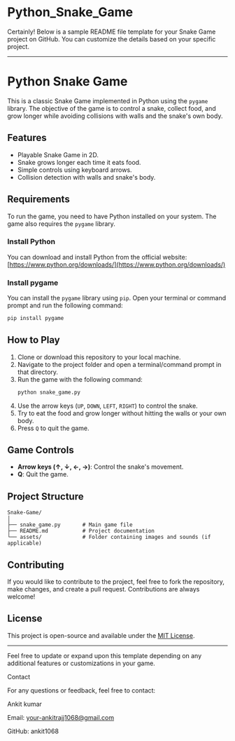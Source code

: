 # Python_Snake_Game
Certainly! Below is a sample README file template for your Snake Game project on GitHub. You can customize the details based on your specific project.

---

# Python Snake Game

This is a classic Snake Game implemented in Python using the `pygame` library. The objective of the game is to control a snake, collect food, and grow longer while avoiding collisions with walls and the snake's own body.

## Features
- Playable Snake Game in 2D.
- Snake grows longer each time it eats food.
- Simple controls using keyboard arrows.
- Collision detection with walls and snake's body.

## Requirements
To run the game, you need to have Python installed on your system. The game also requires the `pygame` library.

### Install Python
You can download and install Python from the official website: [https://www.python.org/downloads/](https://www.python.org/downloads/)

### Install pygame
You can install the `pygame` library using `pip`. Open your terminal or command prompt and run the following command:
```bash
pip install pygame
```

## How to Play
1. Clone or download this repository to your local machine.
2. Navigate to the project folder and open a terminal/command prompt in that directory.
3. Run the game with the following command:
    ```bash
    python snake_game.py
    ```
4. Use the arrow keys (`UP`, `DOWN`, `LEFT`, `RIGHT`) to control the snake.
5. Try to eat the food and grow longer without hitting the walls or your own body.
6. Press `Q` to quit the game.

## Game Controls
- **Arrow keys (↑, ↓, ←, →)**: Control the snake's movement.
- **Q**: Quit the game.

## Project Structure
```
Snake-Game/
│
├── snake_game.py       # Main game file
├── README.md           # Project documentation
└── assets/             # Folder containing images and sounds (if applicable)
```

## Contributing
If you would like to contribute to the project, feel free to fork the repository, make changes, and create a pull request. Contributions are always welcome!

## License
This project is open-source and available under the [MIT License](LICENSE).

---

Feel free to update or expand upon this template depending on any additional features or customizations in your game.

Contact

For any questions or feedback, feel free to contact:

Ankit kumar

Email: your-ankitrajj1068@gmail.com

GitHub: ankit1068

